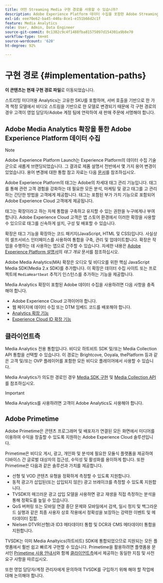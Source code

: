 ```yaml
---
title: 어떤 Streaming Media 구현 경로를 사용할 수 있습니까?
description: Adobe Experience Platform 데이터 수집을 포함한 Adobe Streaming Media 구현 경로에 대해 알아보십시오.
exl-id: eee70e62-ba45-440a-8ce1-e151b66d2c1f
feature: Media Analytics
role: User, Admin, Data Engineer
source-git-commit: 0c1382c9c4f1488fba81575097d154301a9b8e70
workflow-type: tm+mt
source-wordcount: '620'
ht-degree: 92%

---
```


# 구현 경로 {#implementation-paths}

**이 콘텐츠는 현재 구현 경로 파일**&#x200B;로 이동되었습니다.

스트리밍 미디어용 Analytics는 고유한 SKU를 포함하며, 서버 호출을 기반으로 한 가격 책정 모델에서 비디오 스트림을 기반으로 한 모델로 변경되기 때문에 각 구현 경로의 경우 고객이 영업 담당자/Adobe 계정 팀에 연락하여 새 판매 주문에 서명해야 합니다.

## Adobe Media Analytics 확장을 통한 Adobe Experience Platform 데이터 수집

>[!NOTE]
>Adobe Experience Platform Launch는 Experience Platform의 데이터 수집 기술군으로 새롭게 브랜딩되었습니다. 그 결과로 제품 설명서 전반에서 몇 가지 용어 변경이 있었습니다. 용어 변경에 대한 통합 참고 자료는 다음 [문서](https://experienceleague.adobe.com/docs/experience-platform/tags/term-updates.html?lang=ko)를 참조하십시오.


Adobe Experience Platform의 태그는 Adobe의 차세대 태그 관리 기능입니다. 태그를 통해 관련 고객 경험을 강화하는 데 필요한 모든 분석, 마케팅 및 광고 태그를 고 관리하는 간단한 방법을 고객에게 제공합니다. 태그는 포함된 부가 가치 기능으로 포함되어 Adobe Experience Cloud 고객에게 제공됩니다.

태그는 확장이라고 하는 자체 통합을 구축하고 유지할 수 있는 권한을 누구에게나 부여합니다. Adobe Experience Cloud 고객은 앱 스토어 환경에서 이러한 확장을 사용할 수 있으므로 태그를 신속하게 설치, 구성 및 배포할 수 있습니다.

확장은 태그 기능을 확장하는 코드 패키지(JavaScript, HTML 및 CSS)입니다. 사실상의 셀프서비스 인터페이스를 사용하여 통합을 구축, 관리 및 업데이트합니다. 확장은 작업을 수행하는 데 사용하는 앱으로 간주할 수 있습니다. 자세한 내용은 [Adobe Experience Platform 설명서](https://experienceleague.adobe.com/docs/experience-platform/tags/home.html)의 *태그 개요* 문서를 참조하십시오.

Adobe Media Analytics(MA) 확장은 오디오 및 비디오를 위한 핵심 JavaScript Media SDK(Media 2.x SDK)를 추가합니다. 이 확장은 데이터 수집 사이트 또는 프로젝트에 `MediaHeartbeat` 추적기 인스턴스를 추가하는 기능을 제공합니다.

Media Analytics 확장이 포함된 Adobe 데이터 수집을 사용하려면 다음 사항을 충족해야 합니다.
* Adobe Experience Cloud 고객이어야 합니다.
* 웹 페이지에 데이터 수집 또는 DTM 임베드 코드를 배포해야 합니다.
* [Analytics 확장 기능](https://experienceleague.adobe.com/docs/experience-platform/tags/extensions/adobe/analytics/overview.html)
* [Experience Cloud ID 확장 기능](https://experienceleague.adobe.com/docs/experience-platform/tags/extensions/adobe/id-service/overview.html)


## 클라이언트측

Media Analytics 전용 통합입니다. 비디오 하트비트 SDK 및/또는 Media Collection API 통합을 선택할 수 있습니다. 이 경로는 Brightcove, Ooyala, thePlatform 등과 같은 고객 및/또는 OVP 플레이어를 포함한 모든 비디오 플레이어에서 사용할 수 있습니다.

Media Analytics가 의도한 경로인 경우 [Media SDK 구현](/help/legacy/setup/legacy-setup-overview.md) 및 [Media Collection API](/help/implementation/media-collection-api/mc-api-overview.md)를 참조하십시오.

>[!IMPORTANT]
>Media Analytics를 사용하려면 고객이 Adobe Analytics도 사용해야 합니다.

## Adobe Primetime

Adobe Primetime은 콘텐츠 프로그래머 및 배포자가 연결된 모든 화면에서 미디어를 이용하여 수익을 창출할 수 있도록 지원하는 Adobe Experience Cloud 솔루션입니다.

Primetime은 비디오 게시, 광고, 개인화 및 분석에 필요한 모듈식 플랫폼을 제공하여 디바이스 간 글로벌 대상자의 접근성, 수익성 및 활성화를 용이하게 합니다. 또한 Primetime은 다음과 같은 솔루션과 가치를 제공합니다.

* 선형 및 VOD 콘텐츠 유형을 정확하게 측정할 수 있도록 지원합니다.
* 동적 광고가 삽입된(또는 삽입되지 않은) 광고 브레이크를 측정할 수 있도록 지원합니다.
* TVSDK의 매끄러운 광고 삽입 모델을 사용하면 광고 재생을 직접 측정하는 분석을 통해 정확도를 높일 수 있습니다.
* QoS 버퍼링 또는 모바일 연결 중단 문제와 모바일에서 검색, 일시 정지 및 백그라운드 실행과 같은 최종 사용자 상호 작용에서 정확성을 보장하는 강력한 이벤트 및 메타데이터 집합.
* Nielsen DTVR(선형)과 ID3 메타데이터 통합 및 DCR과 CMS 메타데이터 통합을 지원합니다.


TVSDK는 이미 Media Analtyics(하트비트) SDK에 통합되었으므로 지원되는 모든 플랫폼에서 훨씬 쉽고 빠르게 구현할 수 있습니다. Primetime을 활용하려면 플랫폼용 문서인 [Primetime 사용 안내서](/help/legacy/intro-to-ava/implementation-paths/client-side-path.md)와 함께 [클라이언트측](https://helpx.adobe.com/primetime/user-guide.html)에서 제공하는 동일한 지침 및 사전 요구 사항을 따르십시오.

또한 영업 담당자/계정 관리자에게 문의하여 TVSDK를 구입하기 위해 해야 할 작업에 대해 논의해야 합니다.
